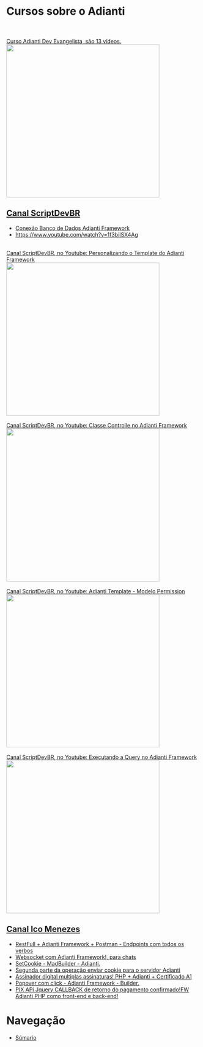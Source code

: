 # Cursos sobre o Adianti

<br>
<a href="https://www.youtube.com/watch?v=HPWBY6cl-LA&list=PLLExJS8y-2LKjK05hVEL3sHr8XupCyZt9">
    <br>Curso Adianti Dev Evangelista, são 13 vídeos.
    <br><img src="https://img.youtube.com/vi/HPWBY6cl-LA/maxresdefault.jpg" width="400"/>
</a>


## [Canal ScriptDevBR](https://www.youtube.com/@dev-fabriciobr)
* [Conexão Banco de Dados Adianti Framework](https://www.youtube.com/watch?v=koaxMS7WHgA)
* https://www.youtube.com/watch?v=1f3biISX4Ag


<a href="https://www.youtube.com/watch?v=L8rqwF-VQqw">
    <br>Canal ScriptDevBR, no Youtube: Personalizando o Template do Adianti Framework
    <br><img src="https://img.youtube.com/vi/L8rqwF-VQqw/maxresdefault.jpg" width="400"/>
</a>

<br>
<a href="https://www.youtube.com/watch?v=ly4C2oqpzK8">
    <br>Canal ScriptDevBR, no Youtube: Classe Controlle no Adianti Framework
    <br><img src="https://img.youtube.com/vi/ly4C2oqpzK8/maxresdefault.jpg" width="400"/>
</a>


<br>
<a href="https://www.youtube.com/watch?v=PunfmEjWm7A">
    <br>Canal ScriptDevBR, no Youtube: Adianti Template - Modelo Permission
    <br><img src="https://img.youtube.com/vi/PunfmEjWm7A/maxresdefault.jpg" width="400"/>
</a>

<br>
<a href="https://www.youtube.com/watch?v=9-MuulVcDpc">
    <br>Canal ScriptDevBR, no Youtube: Executando a Query no Adianti Framework
    <br><img src="https://img.youtube.com/vi/9-MuulVcDpc/maxresdefault.jpg" width="400"/>
</a>



## [Canal Ico Menezes](https://www.youtube.com/@icomenezes/videos)
* [RestFull + Adianti Framework + Postman - Endpoints com todos os verbos](https://www.youtube.com/watch?v=TsgcSq1fgzc)
* [Websocket com Adianti Framework!, para chats](https://www.youtube.com/watch?v=7b50q3LIMf0)
* [SetCookie - MadBuilder - Adianti.](https://www.youtube.com/watch?v=nWFgIq5BXJU)
* [Segunda parte da operação enviar cookie para o servidor Adianti](https://www.youtube.com/watch?v=P3KacOO3Wrs)
* [Assinador digital multiplas assinaturas! PHP + Adianti + Certificado A1](https://www.youtube.com/watch?v=YT8_1B5wj0w)
* [Popover com click - Adianti Framework - Builder.](https://www.youtube.com/watch?v=TdKf8UPYwIU)
* [PIX APi Jquery CALLBACK de retorno do pagamento confirmado!FW Adianti PHP como front-end e back-end!](https://www.youtube.com/watch?v=7p-DDuxRFEo)

# Navegação
* [Súmario](../README.md)
